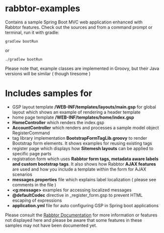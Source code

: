 # rabbtor-examples

Contains a sample Spring Boot MVC web application enhanced with Rabbtor features. 
Check out the sources and from a command prompt or terminal, run it with gradle:

`gradlew bootRun`

or 

`./gradlew bootRun`

Please note that, example classes are implemented in Groovy, but their Java versions will be similar ( though tiresome )

# Includes samples for 

-  GSP layout template  **/WEB-INF/templates/layouts/main.gsp** for global layout which shows an example of rendering a header
template
-  home page template  **/WEB-INF/templates/home/index.gsp**
- **HomeController** which renders the index.gsp
- **AccountController** which renders and processes a sample model object RegisterCommand
-  tag library  implementation **BootstrapFormTagLib.groovy** to render Bootstrap form elements. It shows examples for reusing
existing tags
- register page which displays how **Sitemesh layouts** can be applied to specific page parts
- registration form which uses **Rabbtor form tags, metadata aware labels and custom bootstrap tags**. It also shows how Rabbtor
**AJAX features** are used and how you include a template within the form for AJAX scenarios
-  **messages.properties** file which explains label localization ( please see comments in the file )
- **<g:message>** examples for accessing localized messages
- **@defaultCodec** directive in _register_form.gsp to prevent HTML escaping of expressions
- **application.yml** file for auto configuring GSP in Spring boot applications

Please consult the [Rabbtor Documentation](http://knowledgebase.rabbytes.com/display/rabbtordoc) for more information or features not displayed here and 
please be aware that some features in these samples may not have been documented yet.


